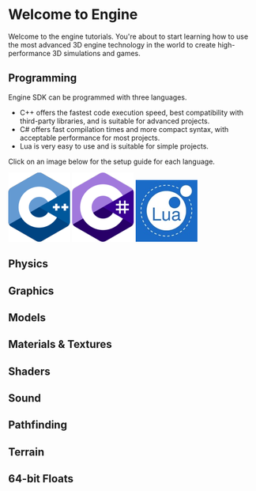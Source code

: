 # Welcome to Engine
Welcome to the engine tutorials. You're about to start learning how to use the most advanced 3D engine technology in the world to create high-performance 3D simulations and games.

## Programming
Engine SDK can be programmed with three languages.
- C++ offers the fastest code execution speed, best compatibility with third-party libraries, and is suitable for advanced projects.
- C# offers fast compilation times and more compact syntax, with acceptable performance for most projects.
- Lua is very easy to use and is suitable for simple projects.

Click on an image below for the setup guide for each language.

![Programming with C++](https://raw.githubusercontent.com/Leadwerks/Documentation/master/cpp_logo.png "Programming with C++") ![Programming with C#](https://raw.githubusercontent.com/Leadwerks/Documentation/master/csharp_logo.png "Programming with C#")  ![Programming with Lua](https://raw.githubusercontent.com/Leadwerks/Documentation/master/lua_logo.jpg "Programming with Lua")

## Physics

## Graphics

## Models

## Materials & Textures

## Shaders

## Sound

## Pathfinding

## Terrain

## 64-bit Floats
